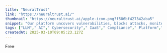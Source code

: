 ```yaml
---
title: "NeuralTrust"
link: "https://neuraltrust.ai/"
thumbnail: "https://neuraltrust.ai/apple-icon.png?f586bf427342aba5"
snippet: "Our platform uncovers vulnerabilities, blocks attacks, monitors performance, and ensures regulatory compliance — everything enterprises need to scale AI with confidence"
tags: ["LLM"," AI"," Cybersecurity"," IaaS"," Compliance"," Platform"," Safety"," Security"," Automation"," AI Agent"," Open Source"," SaaS"]
createdAt: 2025-03-10T09:05:23.127Z
---
```

Free
